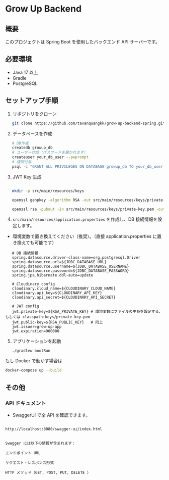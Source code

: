 # Grow Up Backend

## 概要

このプロジェクトは Spring Boot を使用したバックエンド API サーバーです。

## 必要環境

-   Java 17 以上
-   Gradle
-   PostgreSQL

## セットアップ手順

1. リポジトリをクローン

```sh
   git clone https://github.com/tavanquangkk/grow-up-backend-spring.git


```

2. データベースを作成

```sh
   # DB作成
   createdb growup_db
   # ユーザー作成（パスワードを聞かれます）
   createuser your_db_user --pwprompt
   # 権限付与
   psql -c "GRANT ALL PRIVILEGES ON DATABASE growup_db TO your_db_user;"
```

3. JWT Key 生成

```sh

   mkdir -p src/main/resources/keys

   openssl genpkey -algorithm RSA -out src/main/resources/keys/private-key.pem -pkeyopt rsa_keygen_bits:2048

   openssl rsa -pubout -in src/main/resources/keys/private-key.pem -out src/main/resources/keys/public-key.pem

```

4. `src/main/resources/application.properties` を作成し、DB 接続情報を設定します。

-   環境変数で置き換えてください（推奨）。（直接 application.properties に置き換えても可能です）

```properties
   # DB 接続情報
   spring.datasource.driver-class-name=org.postgresql.Driver
   spring.datasource.url=${JDBC_DATABASE_URL}
   spring.datasource.username=${JDBC_DATABASE_USERNAME}
   spring.datasource.password=${JDBC_DATABASE_PASSWORD}
   spring.jpa.hibernate.ddl-auto=update

   # Cloudinary config
   cloudinary.cloud_name=${CLOUDINARY_CLOUD_NAME}
   cloudinary.api_key=${CLOUDINARY_API_KEY}
   cloudinary.api_secret=${CLOUDINARY_API_SECRET}

   # JWT config
   jwt.private-key=${RSA_PRIVATE_KEY} # 環境変数にファイルの中身を設定する、もしくは classpath:keys/private-key.pem
   jwt.public-key=${RSA_PUBLIC_KEY}   # 同上
   jwt.issuer=grow-up-app
   jwt.expiration=900000

```

5. アプリケーションを起動

```
   ./gradlew bootRun

```

もし Docker で動かす場合は

```sh
docker-compose up --build
```

## その他

### API ドキュメント

-   SwaggerUI で全 API を確認できます。

```デフォルトの URL（ローカル環境）：

http://localhost:8080/swagger-ui/index.html


Swagger には以下の情報が含まれます：

エンドポイント URL

リクエスト・レスポンス形式

HTTP メソッド（GET, POST, PUT, DELETE ）
```
